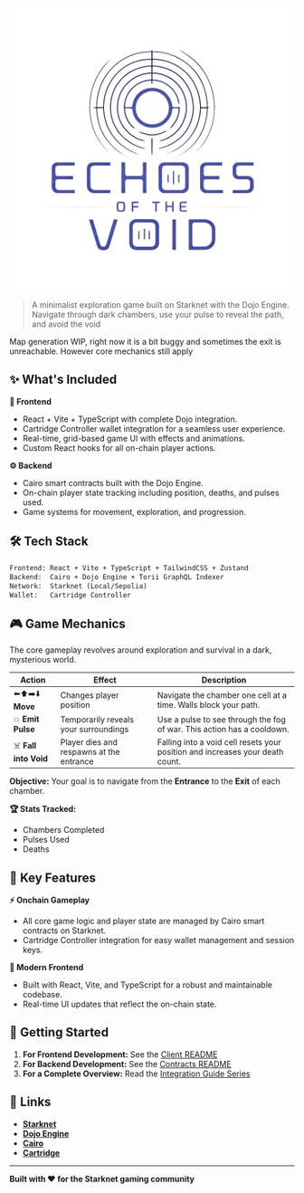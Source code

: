 
<div align="center">
  <img src="./client/src/assets/echoes-logo.png" alt="Echoes of the Void" height="500"/>
</div>

> A minimalist exploration game built on Starknet with the Dojo Engine.
> Navigate through dark chambers, use your pulse to reveal the path, and avoid the void

Map generation WIP, right now it is a bit buggy and sometimes the exit is unreachable. However core mechanics still apply

## ✨ What's Included

**🎨 Frontend**
- React + Vite + TypeScript with complete Dojo integration.
- Cartridge Controller wallet integration for a seamless user experience.
- Real-time, grid-based game UI with effects and animations.
- Custom React hooks for all on-chain player actions.

**⚙️ Backend**
- Cairo smart contracts built with the Dojo Engine.
- On-chain player state tracking including position, deaths, and pulses used.
- Game systems for movement, exploration, and progression.

## 🛠️ Tech Stack

```
Frontend: React + Vite + TypeScript + TailwindCSS + Zustand
Backend:  Cairo + Dojo Engine + Torii GraphQL Indexer
Network:  Starknet (Local/Sepolia)
Wallet:   Cartridge Controller
```

## 🎮 Game Mechanics

The core gameplay revolves around exploration and survival in a dark, mysterious world.

| Action | Effect | Description |
|--------|--------|-------------|
| ⬅️⬆️➡️⬇️ **Move** | Changes player position | Navigate the chamber one cell at a time. Walls block your path. |
| 💥 **Emit Pulse** | Temporarily reveals your surroundings | Use a pulse to see through the fog of war. This action has a cooldown. |
| ☠️ **Fall into Void** | Player dies and respawns at the entrance | Falling into a void cell resets your position and increases your death count. |

**Objective:**
Your goal is to navigate from the **Entrance** to the **Exit** of each chamber.

**🏆 Stats Tracked:**
- Chambers Completed
- Pulses Used
- Deaths

## 🚀 Key Features

**⚡ Onchain Gameplay**
- All core game logic and player state are managed by Cairo smart contracts on Starknet.
- Cartridge Controller integration for easy wallet management and session keys.

**🔧 Modern Frontend**
- Built with React, Vite, and TypeScript for a robust and maintainable codebase.
- Real-time UI updates that reflect the on-chain state.

## 🌟 Getting Started

1. **For Frontend Development:** See the [Client README](./client/README.md)
2. **For Backend Development:** See the [Contracts README](./contract/README.md)
3. **For a Complete Overview:** Read the [Integration Guide Series](./client/docs/)

## 🔗 Links

- **[Starknet](https://starknet.io)**
- **[Dojo Engine](https://dojoengine.org)**
- **[Cairo](https://cairo-lang.org)**
- **[Cartridge](https://cartridge.gg)**

---

**Built with ❤️ for the Starknet gaming community**
